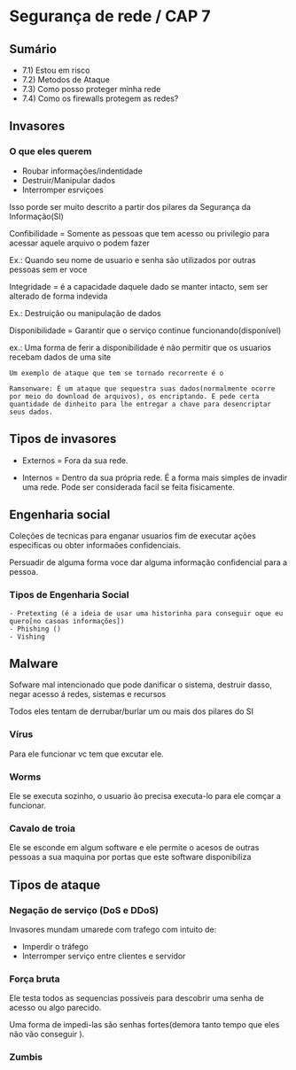 # Segurança de rede / CAP 7


## Sumário
- 7.1) Estou em risco
- 7.2) Metodos de Ataque
- 7.3) Como posso proteger minha rede 
- 7.4) Como os firewalls protegem as redes?

## Invasores 

### O que eles querem

- Roubar informações/indentidade
- Destruir/Manipular dados 
- Interromper esrviçoes

Isso porde ser muito descrito a partir dos pilares da Segurança da Informação(SI)

Confibilidade = Somente as pessoas que tem acesso ou privilegio para acessar aquele arquivo o podem fazer

Ex.: Quando seu nome de usuario e senha são utilizados por outras pessoas sem er voce


Integridade = é a capacidade daquele dado se manter intacto, sem ser alterado de forma indevida

Ex.: Destruição ou manipulação de dados

Disponibilidade = Garantir que o serviço continue funcionando(disponível)

ex.: Uma forma de ferir a disponibilidade é não permitir que os usuarios recebam dados de uma site 

    Um exemplo de ataque que tem se tornado recorrente é o 

    Ramsonware: É um ataque que sequestra suas dados(normalmente ocorre por meio do download de arquivos), os encriptando. E pede certa quantidade de dinheito para lhe entregar a chave para desencriptar seus dados.

## Tipos de invasores

- Externos = Fora da sua rede. 

- Internos = Dentro da sua própria rede. É a forma mais simples de invadir uma rede. Pode ser considerada facil se feita fisicamente.

## Engenharia social

Coleções de tecnicas para enganar usuarios fim de executar ações especificas ou obter informaões confidenciais.

Persuadir de alguma forma voce dar alguma informação confidencial para a pessoa.

### Tipos de Engenharia Social

    - Pretexting (é a ideia de usar uma historinha para conseguir oque eu quero[no casoas informações])
    - Phishing ()
    - Vishing 


## Malware 

Sofware mal intencionado que pode danificar o sistema, destruir dasso, negar acesso á redes, sistemas e recursos

Todos eles tentam de derrubar/burlar um ou mais dos pilares do SI

### Vírus

Para ele funcionar vc tem que excutar ele. 

### Worms

Ele se executa sozinho, o usuario ão precisa executa-lo para ele comçar a funcionar.

### Cavalo de troia
 Ele se esconde em algum software e ele permite o acesos de outras pessoas a sua maquina por portas que este software disponibiliza



## Tipos de ataque

### Negação de serviço (DoS e DDoS)

Invasores mundam umarede com trafego com intuito de:

- Imperdir o tráfego
- Interromper serviço entre clientes e servidor


### Força bruta
Ele testa todos as sequencias possiveis para descobrir uma senha de acesso ou algo parecido.

Uma forma de impedi-las são senhas fortes(demora tanto tempo que eles não vão conseguir ).


### Zumbis







